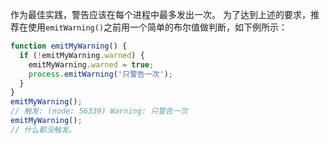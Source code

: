 
作为最佳实践，警告应该在每个进程中最多发出一次。
为了达到上述的要求，推荐在使用`emitWarning()`之前用一个简单的布尔值做判断，如下例所示：

```js
function emitMyWarning() {
  if (!emitMyWarning.warned) {
    emitMyWarning.warned = true;
    process.emitWarning('只警告一次');
  }
}
emitMyWarning();
// 触发: (node: 56339) Warning: 只警告一次
emitMyWarning();
// 什么都没触发。
```

